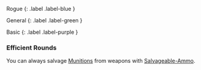 Rogue
{: .label .label-blue }

General
{: .label .label-green }

Basic
{: .label .label-purple }
### Efficient Rounds

You can always salvage [Munitions](Game/Core/Consumable.md#Munitions) from weapons with [Salvageable-Ammo](Game/Core/Blocks/Salvageable-Ammo).